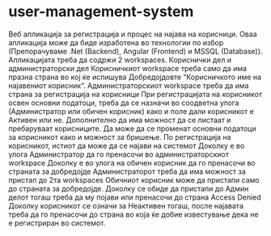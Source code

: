 # user-management-system

Веб апликација за регистрација и процес на најава на корисници. Оваа апликација може да биде изработена во технологии по избор (Препорачуваме .Net (Backend), Angular (Frontend) и MSSQL (Database)).
Апликацијата треба да содржи 2 workspaces. Кориснички дел и администраторски дел
Корисничкиот workspace треба само да има празна страна во кој ќе испишува Добредојдовте “Корисничкото име на најавениот корисник“.
Администраторскиот workspace треба да има страна за регистрација на корисници
При регистрацијата на корисникот освен основни податоци, треба да се назначи во соодветна улога (Администратор или обичен корисник) како и поле дали корисникот е Активен или не. Дополнително да има можност да се листаат и пребаруваат корисниците. Да може да се променат основни податоци за корисникот како и можност за бришење.
По регистрација на корисникот, истиот да може да се најави на системот
Доколку е во улога Администратор да го пренасочи во администраторскиот workspace
Доколку е во улога на обичен корисник да го пренасочи во страната за добредојде
Администраторот треба да има можност за пристап до 2та workspaces
Обичниот корисник може да пристапи само до страната за добредојде. Доколку се обиде да пристапи до Админ делот тогаш треба да му појави или пренасочи до страна Access Denied
Доколку корисникот се означи за Неактивен тогаш, после најавата треба да го пренасочи до страна во која ќе добие известување дека не е регистриран во системот.
